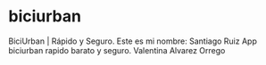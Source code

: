 # biciurban
BiciUrban | Rápido y Seguro.
Este es mi nombre: Santiago Ruiz
App biciurban rapido barato y seguro.
Valentina Alvarez Orrego

